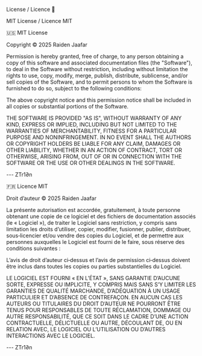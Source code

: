 License / Licence 📜

MIT License / Licence MIT

🇺🇸 MIT License

Copyright © 2025 Raiden Jaafar

Permission is hereby granted, free of charge, to any person obtaining a copy of this software and associated documentation files (the "Software"), to deal in the Software without restriction, including without limitation the rights to use, copy, modify, merge, publish, distribute, sublicense, and/or sell copies of the Software, and to permit persons to whom the Software is furnished to do so, subject to the following conditions:

The above copyright notice and this permission notice shall be included in all copies or substantial portions of the Software.

THE SOFTWARE IS PROVIDED "AS IS", WITHOUT WARRANTY OF ANY KIND, EXPRESS OR IMPLIED, INCLUDING BUT NOT LIMITED TO THE WARRANTIES OF MERCHANTABILITY, FITNESS FOR A PARTICULAR PURPOSE AND NONINFRINGEMENT. IN NO EVENT SHALL THE AUTHORS OR COPYRIGHT HOLDERS BE LIABLE FOR ANY CLAIM, DAMAGES OR OTHER LIABILITY, WHETHER IN AN ACTION OF CONTRACT, TORT OR OTHERWISE, ARISING FROM, OUT OF OR IN CONNECTION WITH THE SOFTWARE OR THE USE OR OTHER DEALINGS IN THE SOFTWARE.

--- ZTr1∂n

🇫🇷 Licence MIT

Droit d’auteur © 2025 Raiden Jaafar

La présente autorisation est accordée, gratuitement, à toute personne obtenant une copie de ce logiciel et des fichiers de documentation associés (le « Logiciel »), de traiter le Logiciel sans restriction, y compris sans limitation les droits d’utiliser, copier, modifier, fusionner, publier, distribuer, sous‑licencier et/ou vendre des copies du Logiciel, et de permettre aux personnes auxquelles le Logiciel est fourni de le faire, sous réserve des conditions suivantes :

L’avis de droit d’auteur ci‑dessus et l’avis de permission ci‑dessus doivent être inclus dans toutes les copies ou parties substantielles du Logiciel.

LE LOGICIEL EST FOURNI « EN L’ÉTAT », SANS GARANTIE D’AUCUNE SORTE, EXPRESSE OU IMPLICITE, Y COMPRIS MAIS SANS S’Y LIMITER LES GARANTIES DE QUALITÉ MARCHANDE, D’ADÉQUATION À UN USAGE PARTICULIER ET D’ABSENCE DE CONTREFAÇON. EN AUCUN CAS LES AUTEURS OU TITULAIRES DU DROIT D’AUTEUR NE POURRONT ÊTRE TENUS POUR RESPONSABLES DE TOUTE RÉCLAMATION, DOMMAGE OU AUTRE RESPONSABILITÉ, QUE CE SOIT DANS LE CADRE D’UNE ACTION CONTRACTUELLE, DÉLICTUELLE OU AUTRE, DÉCOULANT DE, OU EN RELATION AVEC, LE LOGICIEL OU L’UTILISATION OU D’AUTRES INTERACTIONS AVEC LE LOGICIEL.

--- ZTr1∂n

